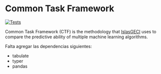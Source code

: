 # Common Task Framework

[![Tests](https://github.com/IslasGECI/common_task_framework/actions/workflows/develop.yml/badge.svg)](https://github.com/IslasGECI/common_task_framework/actions/workflows/develop.yml)

Common Task Framework (CTF) is the methodology that [IslasGECI](https://github.com/IslasGECI) uses
to compare the predictive ability of multiple machine learning algorithms.

Falta agregar las dependencias siguientes:

- tabulate
- typer
- pandas

